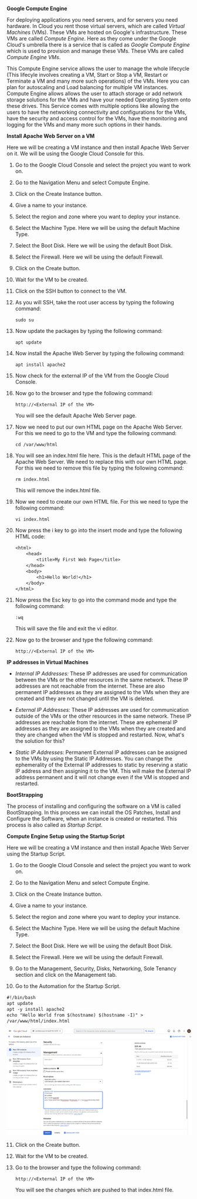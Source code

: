 **Google Compute Engine**

For deploying applications you need servers, and for servers you need hardware. In Cloud you rent those virtual servers, which are called *Virtual Machines* (VMs). These VMs are hosted on Google's infrastructure. These VMs are called *Compute Engine*. Here as they come under the Google Cloud's umbrella there is a service that is called as *Google Compute Engine* which is used to provision and manage these VMs. These VMs are called *Compute Engine VMs*.

This Compute Engine service allows the user to manage the whole lifecycle (This lifecyle involves creating a VM, Start or Stop a VM, Restart or Terminate a VM and many more such operations) of the VMs. Here you can plan for autoscaling and Load balancing for multiple VM instances. Compute Engine allows allows the user to attach storage or add network storage solutions for the VMs and have your needed Operating System onto these drives. This Service comes with multiple options like allowing the users to have the networking connectivity and configurations for the VMs, have the security and access control for the VMs, have the monitoring and logging for the VMs and many more such options in their hands.

**Install Apache Web Server on a VM**

Here we will be creating a VM instance and then install Apache Web Server on it. We will be using the Google Cloud Console for this.

1. Go to the Google Cloud Console and select the project you want to work on.

2. Go to the Navigation Menu and select Compute Engine.

3. Click on the Create Instance button.

4. Give a name to your instance.

5. Select the region and zone where you want to deploy your instance.

6. Select the Machine Type. Here we will be using the default Machine Type.

7. Select the Boot Disk. Here we will be using the default Boot Disk.

8. Select the Firewall. Here we will be using the default Firewall.

9. Click on the Create button.

10. Wait for the VM to be created.

11. Click on the SSH button to connect to the VM.

12. As you will SSH, take the root user access by typing the following command:
    ```
    sudo su
    ```

13. Now update the packages by typing the following command:
    ```
    apt update
    ```

14. Now install the Apache Web Server by typing the following command:
    ```
    apt install apache2
    ```

15. Now check for the external IP of the VM from the Google Cloud Console.

16. Now go to the browser and type the following command:
    ```
    http://<External IP of the VM>
    ```
    You will see the default Apache Web Server page.

17. Now we need to put our own HTML page on the Apache Web Server. For this we need to go to the VM and type the following command:
    ```
    cd /var/www/html
    ```

18. You will see an index.html file here. This is the default HTML page of the Apache Web Server. We need to replace this with our own HTML page. For this we need to remove this file by typing the following command:
    ```
    rm index.html
    ```
    This will remove the index.html file.

19. Now we need to create our own HTML file. For this we need to type the following command:
    ```
    vi index.html
    ```

20. Now press the i key to go into the insert mode and type the following HTML code:
    ```
    <html>
        <head>
            <title>My First Web Page</title>
        </head>
        <body>
            <h1>Hello World!</h1>
        </body>
    </html>
    ```
    
21. Now press the Esc key to go into the command mode and type the following command:
    ```
    :wq
    ```
    This will save the file and exit the vi editor.

22. Now go to the browser and type the following command:
    ```
    http://<External IP of the VM>
    ```

**IP addresses in Virtual Machines**

- *Internal IP Addresses:* These IP addresses are used for communication between the VMs or the other resources in the same network. These IP addresses are not reachable from the internet. These are also permanent IP addresses as they are assigned to the VMs when they are created and they are not changed until the VM is deleted.

- *External IP Addresses:* These IP addresses are used for communication outside of the VMs or the other resources in the same network. These IP addresses are reachable from the internet. These are ephemeral IP addresses as they are assigned to the VMs when they are created and they are changed when the VM is stopped and restarted. Now, what's the solution for this?

- *Static IP Addresses:* Permanent External IP addresses can be assigned to the VMs by using the Static IP Addresses. You can change the ephemerality of the External IP addresses to static by reserving a static IP address and then assigning it to the VM. This will make the External IP address permanent and it will not change even if the VM is stopped and restarted.

**BootStrapping**

The process of installing and configuring the software on a VM is called BootStrapping. In this process we can install the OS Patches, Install and Configure the Software, when an instance is created or restarted. This process is also called as *Startup Script*.

**Compute Engine Setup using the Startup Script**

Here we will be creating a VM instance and then install Apache Web Server using the Startup Script.

1. Go to the Google Cloud Console and select the project you want to work on.

2. Go to the Navigation Menu and select Compute Engine.

3. Click on the Create Instance button.

4. Give a name to your instance.

5. Select the region and zone where you want to deploy your instance.

6. Select the Machine Type. Here we will be using the default Machine Type.

7. Select the Boot Disk. Here we will be using the default Boot Disk.

8. Select the Firewall. Here we will be using the default Firewall.

9. Go to the Management, Security, Disks, Networking, Sole Tenancy section and click on the Management tab.

10. Go to the Automation for the Startup Script.

```
#!/bin/bash
apt update
apt -y install apache2
echo "Hello World from $(hostname) $(hostname -I)" > /var/www/html/index.html
```

![Compute Engine Setup using the Startup Script](https://github.com/cloud-devops-enthusiast/Google-Cloud-Platform_Cloud-Digital-Leader_Certification-Exam-Preparation/blob/c37f931170857388d2ec74dcaa26f6b82c81cef3/Images/Screenshot%202023-10-14%20171327.png)

11. Click on the Create button.

12. Wait for the VM to be created.

13. Go to the browser and type the following command:
    ```
    http://<External IP of the VM>
    ```
    You will see the changes which are pushed to that index.html file.
